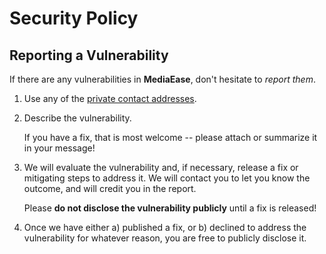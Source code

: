 # Security Policy

## Reporting a Vulnerability

If there are any vulnerabilities in **MediaEase**, don't hesitate to _report them_.

1. Use any of the [private contact addresses](https://github.com/MediaEase/MediaEase#support).
2. Describe the vulnerability.

   If you have a fix, that is most welcome -- please attach or summarize it in your message!

3. We will evaluate the vulnerability and, if necessary, release a fix or mitigating steps to address it. We will contact you to let you know the outcome, and will credit you in the report.

   Please **do not disclose the vulnerability publicly** until a fix is released!

4. Once we have either a) published a fix, or b) declined to address the vulnerability for whatever reason, you are free to publicly disclose it.
